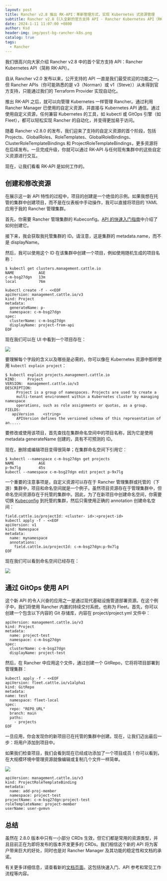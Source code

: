 ```yaml
---
layout: post
title: Rancher v2.8 推出 RK-API：革新管理方式，实现 Kubernetes 式资源管理
subtitle: Rancher v2.8 引入全新的官方支持 API - Rancher Kubernetes API（RK-API），为用户提供了更便捷、创新的资源管理方式，助力 Rancher 的自动化管理体验。
date: 2024-1-11 11:07:00 +0800
author: Ksd
header-img: img/post-bg-rancher-k8s.png
catalog: true
tags:
  - Rancher
---
```


我们很高兴向大家介绍 Rancher v2.8 中的首个官方支持 API：Rancher Kubernetes API（简称 RK-API）。

自从 Rancher v2.0 发布以来，公开支持的 API 一直是我们最受欢迎的功能之一。但 Rancher APIs（你可能熟悉的是 v3（Norman）或 v1（Steve））从未得到官方支持，只能通过我们的 Terraform Provider 实现自动化。

推出 RK-API 之后，就可以向管理 Kubernetes 一样管理 Rancher。通过利用 Rancher Manager 已使用的自定义资源，并直接与 Kubernetes API 通信。通过使用自定义资源，任何兼容 Kubernetes 的工具，如 kubectl 或 GitOps 引擎（如 Fleet），都可以轻松实现 Rancher 的自动化，并变得更加易于访问。

随着 Rancher v2.8.0 的发布，我们迎来了支持的自定义资源的首个阶段，包括 Projects、GlobalRoles、RoleTemplates、GlobalRoleBindings、ClusterRoleTemplateBindings 和 ProjectRoleTemplateBindings，更多资源将在后续发布。一旦完成升级，你就可以通过 RK-API 与任何现有集群中的这些自定义资源进行交互。

现在，让我们看看 RK-API 是如何工作的。

## 创建和修改资源

在展示这一新 API 特性的过程中，项目的创建是一个绝佳的示例。如果我想在托管的集群中创建项目，而不是在仪表板中手动操作，我可以直接将项目的 YAML 应用于我的 Rancher 管理集群。

首先，你需要 Rancher 管理集群的 Kubeconfig。[API 的快速入门指南](https://ranchermanager.docs.rancher.com/v2.8/api/quickstart "API 快速入门指南")中介绍了如何创建它。

接下来，我会获取我托管集群的 ID。请注意，这是集群的 metadata.name，而不是 displayName。

然后，我可以使用这个 ID 在该集群中创建一个项目，例如使用随机生成的项目名称：

```
$ kubectl get clusters.management.cattle.io
NAME           AGE
c-m-bsg27dgn   13m
local          76m
```

```
kubectl create -f - <<EOF
apiVersion: management.cattle.io/v3
kind: Project
metadata:
  generateName: p-
  namespace: c-m-bsg27dgn
spec:
  clusterName: c-m-bsg27dgn
  displayName: project-from-api
EOF
```

现在我们可以在 UI 中看到一个项目存在：

![](https://www.suse.com/c/wp-content/uploads/2024/01/ProjectNamespaces-2048x1181.png)

要理解每个字段的含义以及哪些是必需的，你可以像在 Kubernetes 资源中那样使用 `kubectl explain project`：

```
$ kubectl explain projects.management.cattle.io
KIND:     Project
VERSION:  management.cattle.io/v3
DESCRIPTION:
     Project is a group of namespaces. Projects are used to create a
     multi-tenant environment within a Kubernetes cluster by managing namespace
     operations, such as role assignments or quotas, as a group.
FIELDS:
   apiVersion    <string>
     APIVersion defines the versioned schema of this representation of an.....
```

要修改或使用该项目，首先查找在集群命名空间中的项目名称，因为它是使用 metadata generateName 创建的，具有不可预测的 ID。

现在，删除或编辑项目变得很简单；在集群命名空间下引用它：

```
$ kubectl --namespace c-m-bsg27dgn get projects
NAME           AGE
p-9x7lg        45s
kubectl --namespace c-m-bsg27dgn edit project p-9x7lg
```

一个重要的注意事项是，自定义资源可以存在于 Rancher 管理集群或托管的（下游）集群中，项目和命名空间就是一个例子。虽然项目资源存在于管理集群中，但命名空间资源存在于托管的集群中。因此，为了在新项目中创建命名空间，你需要切换 [Kubeconfig](https://kubernetes.io/docs/tasks/access-application-cluster/configure-access-multiple-clusters/ "配置对多个集群的访问") 到托管的集群，然后只需使用正确的 annotation 创建命名空间：

```
field.cattle.io/projectId: <cluster- id>:<project-id>
kubectl apply -f - <<EOF
apiVersion: v1
kind: Namespace
metadata:
  name: mynamespace
  annotations:
    field.cattle.io/projectId: c-m-bsg27dgn:p-9x7lg
EOF
```

现在我们可以看到命名空间已经存在：

![](https://www.suse.com/c/wp-content/uploads/2024/01/mynamespace-2048x1179.png)

## 通过 GitOps 使用 API

这个新 API 的令人兴奋的应用之一是通过现代基础设施管道部署资源。在这个例子中，我们将使用 Rancher 内置的持续交付系统，也称为 Fleet。首先，你可以创建一个包含以下内容的 Git 存储库，内容在 project/project.yml 文件中：

```
apiVersion: management.cattle.io/v3
kind: Project
metadata:
  name: project-test
  namespace: c-m-bsg27dgn
spec:
  clusterName: c-m-bsg27dgn
  displayName: project-test
```

然后，在 Rancher 中应用这个文件，通过创建一个 GitRepo，它将将项目部署到管理集群：

```
kubectl apply -f - <<EOF
apiVersion: fleet.cattle.io/v1alpha1
kind: GitRepo
metadata:
name: test
  namespace: fleet-local
spec:
  repo: "REPO_URL"
  branch: main
  paths:
    - projects
EOF
```

一旦应用，你会发现你的新项目已在托管的集群中创建。现在，让我们迈出最后一步：将用户添加到项目中。

如果我们检查项目，我们会看到现在已经成功添加了一个项目成员！你可以看到，在大规模环境中管理资源就像编辑或复制几个文件一样简单。

![](https://www.suse.com/c/wp-content/uploads/2024/01/DefaultAdminLocal-2048x1182.png)

```
apiVersion: management.cattle.io/v3
kind: ProjectRoleTemplateBinding
metadata:
  name: add-proj-member
  namespace: project-test
projectName: c-m-bsg27dgn:project-test
roleTemplateName: project-member
userName: user-gvmvn
```

## 总结

虽然在 2.8.0 版本中只有一小部分 CRDs 生效，但它们都是常用的资源类型，并且目前正在为即将发布的版本开发更多的 CRDs。我们相信这个新的 API 将为客户带来巨大的好处，同时也是对 Rancher Manager 及其功能的稳定性和文档的承诺。

有关更多详细信息，请查看新的[文档页面](https://ranchermanager.docs.rancher.com/v2.8/api/quickstart "Rancher Kubernetes API")。这包括快速入门、API 参考和常见工作流程等内容。
